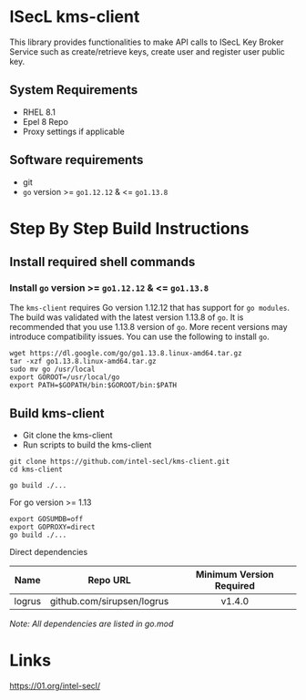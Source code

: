 # ISecL kms-client

This library provides functionalities to make API calls to ISecL Key Broker Service such as create/retrieve keys, create user and register user public key.

## System Requirements
- RHEL 8.1
- Epel 8 Repo
- Proxy settings if applicable

## Software requirements
- git
- `go` version >= `go1.12.12` & <= `go1.13.8`

# Step By Step Build Instructions

## Install required shell commands

### Install `go` version >= `go1.12.12` & <= `go1.13.8`
The `kms-client` requires Go version 1.12.12 that has support for `go modules`. The build was validated with the latest version 1.13.8 of `go`. It is recommended that you use 1.13.8 version of `go`. More recent versions may introduce compatibility issues. You can use the following to install `go`.
```shell
wget https://dl.google.com/go/go1.13.8.linux-amd64.tar.gz
tar -xzf go1.13.8.linux-amd64.tar.gz
sudo mv go /usr/local
export GOROOT=/usr/local/go
export PATH=$GOPATH/bin:$GOROOT/bin:$PATH
```

## Build kms-client

- Git clone the kms-client
- Run scripts to build the kms-client

```shell
git clone https://github.com/intel-secl/kms-client.git
cd kms-client
```
```shell
go build ./...
```
For go version >= 1.13
```shell
export GOSUMDB=off
export GOPROXY=direct
go build ./...
```

Direct dependencies

| Name                  | Repo URL                        | Minimum Version Required              |
| ----------------------| --------------------------------| :------------------------------------:|
| logrus                | github.com/sirupsen/logrus      | v1.4.0                                |

*Note: All dependencies are listed in go.mod*

# Links
https://01.org/intel-secl/
